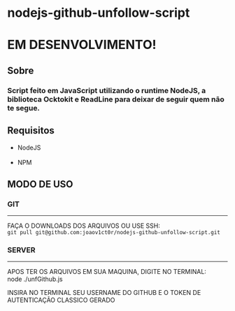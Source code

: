 # nodejs-github-unfollow-script
<h1>EM DESENVOLVIMENTO!</h1>

<h2>Sobre</h2>

<h3>
<p>Script feito em JavaScript utilizando o runtime NodeJS, a biblioteca Ocktokit e ReadLine para deixar de seguir quem não te segue.</p>
</h3>

<h2>Requisitos</h2>

<ul>
  <li>NodeJS</li>
  <br>
  <li>NPM</li>
</ul>

<h2>MODO DE USO</h2>

<h3>GIT</h3>
<hr>

<p>FAÇA O DOWNLOADS DOS ARQUIVOS OU USE SSH:<br><code>git pull git@github.com:joaov1ct0r/nodejs-github-unfollow-script.git</code></p>

<h3>SERVER</h3>
<hr>

<p>APOS TER OS ARQUIVOS EM SUA MAQUINA, DIGITE NO TERMINAL:
  <br>node ./unfGithub.js</code>
</p>

<p>INSIRA NO TERMINAL SEU USERNAME DO GITHUB E O TOKEN DE AUTENTICAÇÃO CLASSICO GERADO</p>
